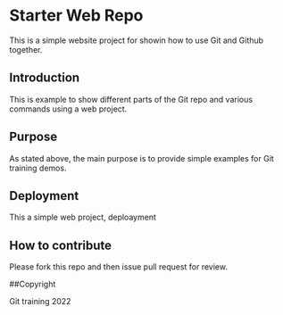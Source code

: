 # Starter Web Repo

This is a simple website project for showin how to use Git and Github together.

## Introduction

This is example to show different parts of the Git repo and various commands using a web project.

## Purpose

As stated above, the main purpose is to provide simple examples for Git training demos.

## Deployment
This a simple web project, deploayment
## How to contribute

Please fork this repo and then issue pull request for review.

##Copyright

Git training 2022